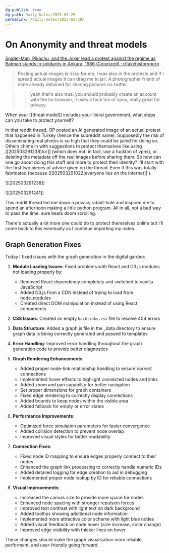 ```yaml
---
dg-publish: true
dg-path: Daily Notes/2025-03-29
permalink: /daily-notes/2025-03-29/
---
```

# On Anonymity and threat models
[Spider-Man, Pikachu, and the Joker lead a protest against the regime as Batman stands in solidarity in Ankara, 1986 (Colorized) : r/fakehistoryporn](https://www.reddit.com/r/fakehistoryporn/comments/1jl5mn5/comment/mk5tr6g/)

>Posting actual images is risky for me, I was also in the protests and if i spread actual images it can drag me to jail. A photographer friend of mine already detained for sharing pictures on twitter.

>>yeah that's also true. you should probably create an account with the tor browser, it uses a fuck ton of vpns, really great for privacy.

When your [[threat model]] includes your literal government, what steps can you take to protect yourself?

In that reddit thread, OP posted an AI generated image of an actual protest that happened in Turkey (hence the subreddit name). Supposedly the risk of disseminating real photos is so high that they could be jailed for doing so. Others chime in with suggestions to protect themselves like using [[202503291238|tor]] (which does not, in fact, use a fuckton of vpns), or deleting the metadata off the real images before sharing them. So how can one go about doing this stuff and more to protect their identity? I'll start with the first two pieces of advice given on the thread. Even if this was totally fabricated (because [[202503291022|everyone lies on the internet]] ). 

![[202503291238]]

![[202503291241]]

This reddit thread led me down a privacy rabbit-hole and inspired me to spend an afternoon making a little python program. All in all, not a bad way to pass the time. sure beats doom scrolling. 

There's actually a lot more one could do to protect themselves online but I'll come back to this eventually as I continue importing my notes.

## Graph Generation Fixes

Today I fixed issues with the graph generation in the digital garden:

1. **Module Loading Issues**: Fixed problems with React and D3.js modules not loading properly by:
   - Removed React dependency completely and switched to vanilla JavaScript
   - Added D3.js from a CDN instead of trying to load from node_modules
   - Created direct DOM manipulation instead of using React components

2. **CSS Issues**: Created an empty `backlinks.css` file to resolve 404 errors

3. **Data Structure**: Added a graph.js file in the _data directory to ensure graph data is being correctly generated and passed to templates

4. **Error Handling**: Improved error handling throughout the graph generation code to provide better diagnostics

5. **Graph Rendering Enhancements**:
   - Added proper node-link relationship handling to ensure correct connections
   - Implemented hover effects to highlight connected nodes and links
   - Added zoom and pan capability for better navigation
   - Set proper dimensions for graph containers
   - Fixed edge rendering to correctly display connections
   - Added bounds to keep nodes within the visible area
   - Added fallback for empty or error states

6. **Performance Improvements**:
   - Optimized force simulation parameters for faster convergence
   - Added collision detection to prevent node overlap
   - Improved visual styles for better readability

7. **Connection Fixes**:
   - Fixed node ID mapping to ensure edges properly connect to their nodes
   - Enhanced the graph link processing to correctly handle numeric IDs
   - Added detailed logging for edge creation to aid in debugging
   - Implemented proper node lookup by ID for reliable connections

8. **Visual Improvements**:
   - Increased the canvas size to provide more space for nodes
   - Enhanced node spacing with stronger repulsion forces
   - Improved text contrast with light text on dark background
   - Added tooltips showing additional node information
   - Implemented more attractive color scheme with light blue nodes
   - Added visual feedback on node hover (size increase, color change)
   - Improved edge visibility with thicker lines on hover

These changes should make the graph visualization more reliable, performant, and user-friendly going forward.